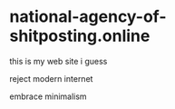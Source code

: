 # national-agency-of-shitposting.online

this is my web site i guess

reject modern internet

embrace minimalism
